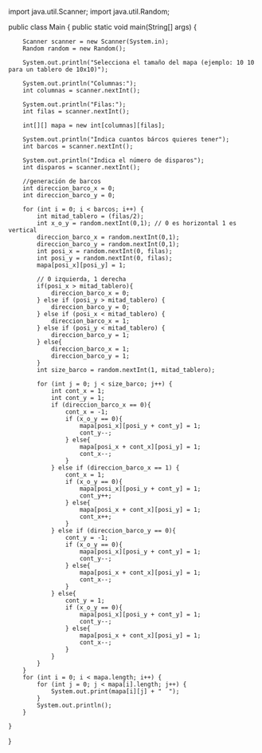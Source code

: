 import java.util.Scanner;
import java.util.Random;

public class Main { public static void main(String[] args) {

        Scanner scanner = new Scanner(System.in);
        Random random = new Random();

        System.out.println("Selecciona el tamaño del mapa (ejemplo: 10 10 para un tablero de 10x10)");

        System.out.println("Columnas:");
        int columnas = scanner.nextInt();

        System.out.println("Filas:");
        int filas = scanner.nextInt();

        int[][] mapa = new int[columnas][filas];

        System.out.println("Indica cuantos bárcos quieres tener");
        int barcos = scanner.nextInt();

        System.out.println("Indica el número de disparos");
        int disparos = scanner.nextInt();

        //generación de barcos
        int direccion_barco_x = 0;
        int direccion_barco_y = 0;

        for (int i = 0; i < barcos; i++) {
            int mitad_tablero = (filas/2);
            int x_o_y = random.nextInt(0,1); // 0 es horizontal 1 es vertical
            direccion_barco_x = random.nextInt(0,1);
            direccion_barco_y = random.nextInt(0,1);
            int posi_x = random.nextInt(0, filas);
            int posi_y = random.nextInt(0, filas);
            mapa[posi_x][posi_y] = 1;

            // 0 izquierda, 1 derecha
            if(posi_x > mitad_tablero){
                direccion_barco_x = 0;
            } else if (posi_y > mitad_tablero) {
                direccion_barco_y = 0;
            } else if (posi_x < mitad_tablero) {
                direccion_barco_x = 1;
            } else if (posi_y < mitad_tablero) {
                direccion_barco_y = 1;
            } else{
                direccion_barco_x = 1;
                direccion_barco_y = 1;
            }
            int size_barco = random.nextInt(1, mitad_tablero);

            for (int j = 0; j < size_barco; j++) {
                int cont_x = 1;
                int cont_y = 1;
                if (direccion_barco_x == 0){
                    cont_x = -1;
                    if (x_o_y == 0){
                        mapa[posi_x][posi_y + cont_y] = 1;
                        cont_y--;
                    } else{
                        mapa[posi_x + cont_x][posi_y] = 1;
                        cont_x--;
                    }
                } else if (direccion_barco_x == 1) {
                    cont_x = 1;
                    if (x_o_y == 0){
                        mapa[posi_x][posi_y + cont_y] = 1;
                        cont_y++;
                    } else{
                        mapa[posi_x + cont_x][posi_y] = 1;
                        cont_x++;
                    }
                } else if (direccion_barco_y == 0){
                    cont_y = -1;
                    if (x_o_y == 0){
                        mapa[posi_x][posi_y + cont_y] = 1;
                        cont_y--;
                    } else{
                        mapa[posi_x + cont_x][posi_y] = 1;
                        cont_x--;
                    }
                } else{
                    cont_y = 1;
                    if (x_o_y == 0){
                        mapa[posi_x][posi_y + cont_y] = 1;
                        cont_y--;
                    } else{
                        mapa[posi_x + cont_x][posi_y] = 1;
                        cont_x--;
                    }
                }
            }
        }
        for (int i = 0; i < mapa.length; i++) {
            for (int j = 0; j < mapa[i].length; j++) {
                System.out.print(mapa[i][j] + "  ");
            }
            System.out.println();
        }

    }
}
